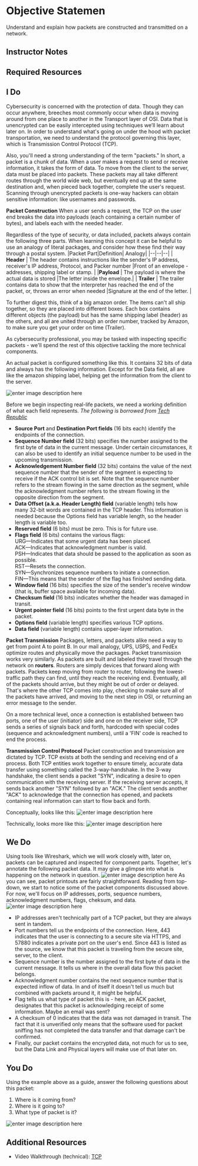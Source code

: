 # Objective Statemen

Understand and explain how packets are constructed and transmitted on a network.

## Instructor Notes

## Required Resources

## I Do

Cybersecurity is concerned with the protection of data. Though they can occur anywhere, breeches most commonly occur when data is moving around from one place to another in the Transport layer of OSI. Data that is unencrypted can be easily intercepted using techniques we’ll learn about later on. In order to understand what's going on under the hood with packet transportation, we need to understand the protocol governing this layer, which is Transmission Control Protocol (TCP).

Also, you'll need a strong understanding of the term "packets." In short, a packet is a chunk of data. When a user makes a request to send or receive information, it takes the form of data. To move from the client to the server, data must be placed into packets. These packets may all take different routes through the world wide web, but eventually end up at the same destination and, when pieced back together, complete the user's request. Scanning through unencrypted packets is one-way hackers can obtain sensitive information: like usernames and passwords.

**Packet Construction**
When a user sends a request, the TCP on the user end breaks the data into payloads (each containing a certain number of bytes), and labels each with the needed header.

Regardless of the type of security, or data included, packets always contain the following three parts. When learning this concept it can be helpful to use an analogy of literal packages, and consider how these find their way through a postal system.
|Packet Part|Definition| Analogy|
|--|--|--|
| **Header** | The header contains instructions like the sender's IP address, receiver's IP address, Protocol, and Packer number |Front of an envelope - addresses, shipping label or stamp. |
|**Payload** | The payload is where the actual data is stored |The letter inside the envelope.|
| **Trailer**  | The trailer contains data to show that the interpreter has reached the end of the packet, or, throws an error when needed  |Signature at the end of the letter. |

To further digest this, think of a big amazon order. The items can't all ship together, so they are placed into different boxes. Each box contains different objects (the payload) but has the same shipping label (header) as the others, and all are united through an order number, tracked by Amazon, to make sure you get your order on time (Trailer).  

As cybersecurity professional, you may be tasked with inspecting specific packets - we'll spend the rest of this objective tackling the more technical components.

An actual packet is configured something like this. It contains 32 bits of data and always has the following information. Except for the Data field, all are like the amazon shipping label, helping get the information from the client to the server.

![enter image description here](https://lh3.googleusercontent.com/EGkPMWtfmCytOWdQPvofoHYAbiSv8-FL6fvAXm526xjmPQsZ7dLW7Y1QoRmFn8l8P0sL5ctVlAI)

Before we begin inspecting real-life packets, we need a working definition of what each field represents.
*The following is borrowed from [Tech Republic](https://www.techrepublic.com/article/exploring-the-anatomy-of-a-data-packet/)*

- **Source Port**  and  **Destination Port fields**  (16 bits each) identify the endpoints of the connection.
- **Sequence Number field**  (32 bits) specifies the number assigned to the first byte of data in the current message. Under certain circumstances, it can also be used to identify an initial sequence number to be used in the upcoming transmission.
- **Acknowledgement  Number field**  (32 bits) contains the value of the next sequence number that the sender of the segment is expecting to receive if the ACK control bit is set. Note that the sequence number refers to the stream flowing in the same direction as the segment, while the acknowledgment number refers to the stream flowing in the opposite direction from the segment.
- **Data Offset  (a.k.a. Header Length) field**  (variable length) tells how many 32-bit words are contained in the TCP header. This information is needed because the Options field has variable length, so the header length is variable too.
- **Reserved field**  (6 bits) must be zero. This is for future use.
- **Flags field**  (6 bits) contains the various flags:  
    URG—Indicates that some urgent data has been placed.  
    ACK—Indicates that acknowledgment number is valid.  
    PSH—Indicates that data should be passed to the application as soon as possible.  
    RST—Resets the connection.  
    SYN—Synchronizes sequence numbers to initiate a connection.  
    FIN—This means that the sender of the flag has finished sending data.
- **Window field**  (16 bits) specifies the size of the sender's receive window (that is, buffer space available for incoming data).
- **Checksum field**  (16 bits) indicates whether the header was damaged in transit.
- **Urgent pointer field**  (16 bits) points to the first urgent data byte in the packet.
- **Options field**  (variable length) specifies various TCP options.
- **Data field**  (variable length) contains upper-layer information.

**Packet Transmission**
Packages, letters, and packets alike need a way to get from point A to point B. In our mail analogy, UPS, USPS, and FedEx optimize routes and physically move the packages. Packet transmission works very similarly. As packets are built and labeled they travel through the network on **routers**. Routers are simply devices that forward along with packets. Packets keep moving from router to router, following the lowest-traffic path they can find, until they reach the receiving end. Eventually, all of the packets should arrive, but they might be out of order or delayed. That's where the other TCP comes into play, checking to make sure all of the packets have arrived, and moving to the next step in OSI, or returning an error message to the sender.

On a more technical level, once a connection is established between two ports, one of the user (initiator) side and one on the receiver side, TCP sends a series of signals back and forth, hardcoded with special codes (sequence and acknowledgment numbers), until a 'FIN' code is reached to end the process.

**Transmission Control Protocol**
Packet construction and transmission are dictated by TCP. TCP exists at both the sending and receiving end of a process. Both TCP entities work together to ensure timely, accurate data transfer using something called the 3-way-handshake. In the 3-way handshake, the client sends a packet "SYN", indicating a desire to open communication with the receiving server. If the receiving server accepts, it sends back another "SYN" followed by an "ACK." The client sends another "ACK" to acknowledge that the connection has opened, and packets containing real information can start to flow back and forth.

Conceptually, looks like this:
![enter image description here](https://lh3.googleusercontent.com/TnoaLUVjrOHY8EjLbJpZauIFcKLfDyL5RkzqCn1qDGok5SxwwZ0b8FHKCeLqJ_iuC7pKYyTW6l4)

Technically, looks more like this:
![enter image description here](https://lh3.googleusercontent.com/9sRO80ifa3IzSP4OPzDdcmH4zmVnMx7s71UYDmWMmQ-KcFOx22cL7eEA55PUOgWVWTi_621xrUo)

## We Do

 Using tools like Wireshark, which we will work closely with, later on, packets can be captured and inspected for component parts. Together, let's annotate the following packet data. It may give a glimpse into what is happening on the network in question.
![enter image description here](https://lh3.googleusercontent.com/BxWSReZ0wbBW3u0QZDZpWNkwOWfUkDL8ZQW9eVrZNPeYxp0ePfGhtLRd9bTG9i9hnIAwStrFV48)
As you can see, packet printouts are fairly straightforward. Reading from top-down, we start to notice some of the packet components discussed above. For now, we'll focus on IP addresses, ports, sequence numbers, acknowledgment numbers, flags, cheksum, and data.
![enter image description here](https://lh3.googleusercontent.com/68F2hIAa_tmkDwtwggDtLc26B8JPjMco0TBe-l3gq0Q9DPRl4CbZ57why7G-A0nw39mmltbCUvc)

- IP addresses aren't technically part of a TCP packet, but they are always sent in tandem.
- Port numbers tell us the endpoints of the connection. Here, 443 indicates that the user is connecting to a secure site via HTTPS, and 57880 indicates a private port on the user's end. Since 443 is listed as the source, we know that this packet is traveling from the secure site, server, to the client.
- Sequence number is the number assigned to the first byte of data in the current message. It tells us where in the overall data flow this packet belongs.
- Acknowledgment number contains the next sequence number that is expected inflow of data. In and of itself it doesn't tell us much but combined with packets around it, it might be helpful.
- Flag tells us what type of packet this is - here, an ACK packet, designates that this packet is acknowledging receipt of some information. Maybe an email was sent?
- A checksum of 0 indicates that the data was not damaged in transit. The fact that it is unverified only means that the software used for packet sniffing has not completed the data transfer and that damage can't be confirmed.
- Finally, our packet contains the encrypted data, not much for us to see, but the Data Link and Physical layers will make use of that later on.

## You Do

Using the example above as a guide, answer the following questions about this packet:

1. Where is it coming from?
2. Where is it going to?
3. What type of packet is it?

![enter image description here](https://lh3.googleusercontent.com/KVm2qjJeQBYaPaf30ybA1BdpwlWM_GeCpoFM7EkJ7Q7ZYnTYAHnT9xGi9MtE7D2vykPzHWgkJ14)

## Additional Resources

- Video Walkthrough (technical): [TCP](https://www.youtube.com/watch?v=4IMc3CaMhyY&list=PLowKtXNTBypH19whXTVoG3oKSuOcw_XeW&index=13&t=0s)
